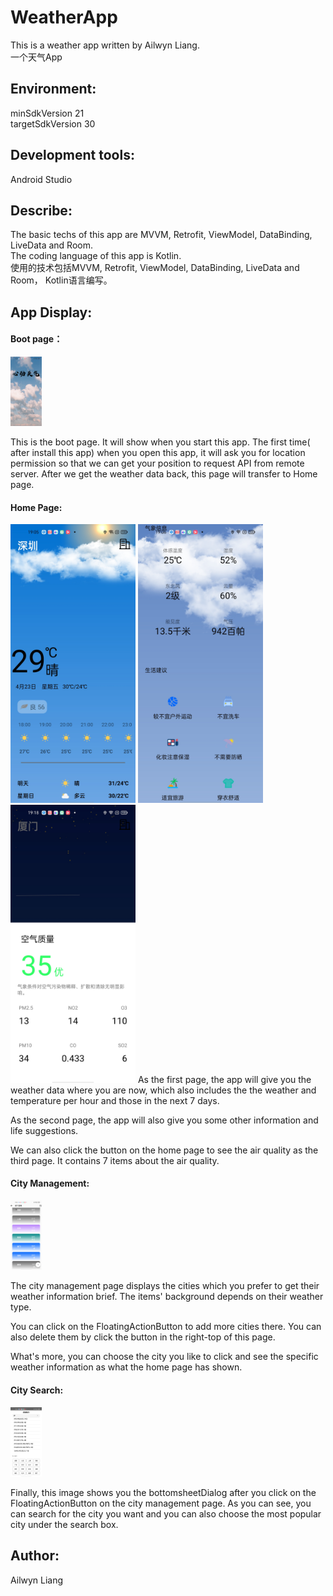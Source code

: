 # WeatherApp

This is a weather app written by Ailwyn Liang.   
一个天气App

## Environment:

minSdkVersion      21  
targetSdkVersion   30   

## Development tools:

Android Studio

## Describe:

The basic techs of this app are MVVM, Retrofit, ViewModel, DataBinding, LiveData and Room.  
The coding language of this app is Kotlin.  
使用的技术包括MVVM, Retrofit, ViewModel, DataBinding, LiveData and Room， Kotlin语言编写。

## App Display:

#### Boot page：

<img width="200" src="https://github.com/Skandinaviske/WeatherApp/blob/master/IMG/Start Pic.jpg" style="zoom: 25%;" />  

This is the boot page. It will show when you start this app. The first time( after install this app) when you open this app, it will ask you for location permission so that we can get your position to request API from remote server. After we get the weather data back, this page will transfer to Home page.



#### Home Page:
<p float="left">
	<img width="200" src="https://github.com/Skandinaviske/WeatherApp/blob/master/IMG/Home 1.jpg"/>
	<img width="200" src="https://github.com/Skandinaviske/WeatherApp/blob/master/IMG/Home 2.jpg"/>
	<img  width="200" src="https://github.com/Skandinaviske/WeatherApp/blob/master/IMG/Air Condition.jpg"/><img 
</p>
As the first page, the app will give you the weather data where you are now, which also includes the the weather and temperature per hour and those in the next 7 days.

As the second page, the app will also give you some other information and life suggestions.

We can also click the button on the home page to see the air quality as the third page. It contains 7 items about the air quality.


#### City Management:

<img width="200" src="https://github.com/Skandinaviske/WeatherApp/blob/master/IMG/City Management.jpg" alt="City Management" style="zoom:25%;" />

The city management page displays the cities which you prefer to get their weather information brief. The items' background depends on their weather type.

You can click on the FloatingActionButton to add more cities there. You can also delete them by click the button in the right-top of this page. 

What's more, you can choose the city you like to click and see the specific weather information as what the  home page has shown.  

#### City Search:

<img width="200" src="https://github.com/Skandinaviske/WeatherApp/blob/master/IMG/City Search List.jpg" alt="City Search List" style="zoom:25%;" />

Finally, this image shows you the bottomsheetDialog after you  click on the FloatingActionButton on the city management page. As you can see, you can search for the city you want and you can also choose the most popular city under the search box.

## Author:  

Ailwyn Liang
